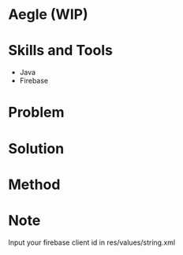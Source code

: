# Aegle (WIP)


# Skills and Tools
- Java
- Firebase


# Problem


# Solution


# Method


# Note
Input your firebase client id in res/values/string.xml

